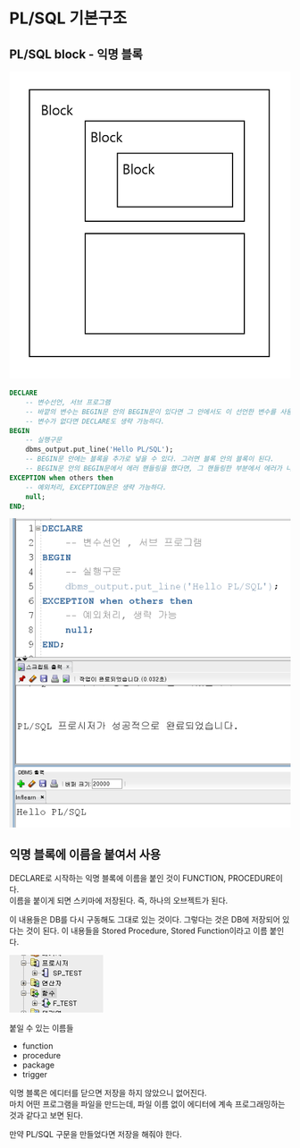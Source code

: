 # PL/SQL 기본구조

## PL/SQL block - 익명 블록

![익명 블록](anonymousBlock.png)

```sql
DECLARE
    -- 변수선언, 서브 프로그램
    -- 바깥의 변수는 BEGIN문 안의 BEGIN문이 있다면 그 안에서도 이 선언한 변수를 사용할 수 있다.
    -- 변수가 없다면 DECLARE도 생략 가능하다.
BEGIN
    -- 실행구문   
    dbms_output.put_line('Hello PL/SQL');
    -- BEGIN문 안에는 블록을 추가로 넣을 수 있다. 그러면 블록 안의 블록이 된다.
    -- BEGIN문 안의 BEGIN문에서 에러 핸들링을 했다면, 그 핸들링한 부분에서 에러가 나거든 그대로 다음 내용으로 진행할 수 있다.
EXCEPTION when others then
    -- 예외처리, EXCEPTION문은 생략 가능하다.
    null;
END;
```

![PL/SQL로그](PLSQL_log.png)

## 익명 블록에 이름을 붙여서 사용

DECLARE로 시작하는 익명 블록에 이름을 붙인 것이 FUNCTION, PROCEDURE이다.  
이름을 붙이게 되면 스키마에 저장된다. 즉, 하나의 오브젝트가 된다.

이 내용들은 DB를 다시 구동해도 그대로 있는 것이다. 그렇다는 것은 DB에 저장되어 있다는 것이 된다.
이 내용들을 Stored Procedure, Stored Function이라고 이름 붙인다.

![프로시저와펑션](procedureAndFunction.png)

붙일 수 있는 이름들
- function
- procedure
- package
- trigger

익명 블록은 에디터를 닫으면 저장을 하지 않았으니 없어진다.  
마치 어떤 프로그램을 파일을 만드는데, 파일 이름 없이 에디터에 계속 프로그래밍하는 것과 같다고 보면 된다.

만약 PL/SQL 구문을 만들었다면 저장을 해줘야 한다.